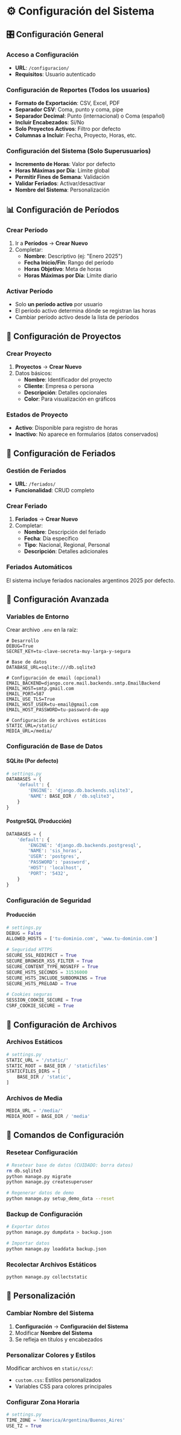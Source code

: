 # ⚙️ Configuración del Sistema

## 🎛️ Configuración General

### Acceso a Configuración
- **URL**: `/configuracion/`
- **Requisitos**: Usuario autenticado

### Configuración de Reportes (Todos los usuarios)
- **Formato de Exportación**: CSV, Excel, PDF
- **Separador CSV**: Coma, punto y coma, pipe
- **Separador Decimal**: Punto (internacional) o Coma (español)
- **Incluir Encabezados**: Sí/No
- **Solo Proyectos Activos**: Filtro por defecto
- **Columnas a Incluir**: Fecha, Proyecto, Horas, etc.

### Configuración del Sistema (Solo Superusuarios)
- **Incremento de Horas**: Valor por defecto
- **Horas Máximas por Día**: Límite global
- **Permitir Fines de Semana**: Validación
- **Validar Feriados**: Activar/desactivar
- **Nombre del Sistema**: Personalización

## 📊 Configuración de Períodos

### Crear Período
1. Ir a **Períodos** → **Crear Nuevo**
2. Completar:
   - **Nombre**: Descriptivo (ej: "Enero 2025")
   - **Fecha Inicio/Fin**: Rango del período
   - **Horas Objetivo**: Meta de horas
   - **Horas Máximas por Día**: Límite diario

### Activar Período
- Solo **un período activo** por usuario
- El período activo determina dónde se registran las horas
- Cambiar período activo desde la lista de períodos

## 🎯 Configuración de Proyectos

### Crear Proyecto
1. **Proyectos** → **Crear Nuevo**
2. Datos básicos:
   - **Nombre**: Identificador del proyecto
   - **Cliente**: Empresa o persona
   - **Descripción**: Detalles opcionales
   - **Color**: Para visualización en gráficos

### Estados de Proyecto
- **Activo**: Disponible para registro de horas
- **Inactivo**: No aparece en formularios (datos conservados)

## 📅 Configuración de Feriados

### Gestión de Feriados
- **URL**: `/feriados/`
- **Funcionalidad**: CRUD completo

### Crear Feriado
1. **Feriados** → **Crear Nuevo**
2. Completar:
   - **Nombre**: Descripción del feriado
   - **Fecha**: Día específico
   - **Tipo**: Nacional, Regional, Personal
   - **Descripción**: Detalles adicionales

### Feriados Automáticos
El sistema incluye feriados nacionales argentinos 2025 por defecto.

## 🔧 Configuración Avanzada

### Variables de Entorno
Crear archivo `.env` en la raíz:

```env
# Desarrollo
DEBUG=True
SECRET_KEY=tu-clave-secreta-muy-larga-y-segura

# Base de datos
DATABASE_URL=sqlite:///db.sqlite3

# Configuración de email (opcional)
EMAIL_BACKEND=django.core.mail.backends.smtp.EmailBackend
EMAIL_HOST=smtp.gmail.com
EMAIL_PORT=587
EMAIL_USE_TLS=True
EMAIL_HOST_USER=tu-email@gmail.com
EMAIL_HOST_PASSWORD=tu-password-de-app

# Configuración de archivos estáticos
STATIC_URL=/static/
MEDIA_URL=/media/
```

### Configuración de Base de Datos

#### SQLite (Por defecto)
```python
# settings.py
DATABASES = {
    'default': {
        'ENGINE': 'django.db.backends.sqlite3',
        'NAME': BASE_DIR / 'db.sqlite3',
    }
}
```

#### PostgreSQL (Producción)
```python
DATABASES = {
    'default': {
        'ENGINE': 'django.db.backends.postgresql',
        'NAME': 'sis_horas',
        'USER': 'postgres',
        'PASSWORD': 'password',
        'HOST': 'localhost',
        'PORT': '5432',
    }
}
```

### Configuración de Seguridad

#### Producción
```python
# settings.py
DEBUG = False
ALLOWED_HOSTS = ['tu-dominio.com', 'www.tu-dominio.com']

# Seguridad HTTPS
SECURE_SSL_REDIRECT = True
SECURE_BROWSER_XSS_FILTER = True
SECURE_CONTENT_TYPE_NOSNIFF = True
SECURE_HSTS_SECONDS = 31536000
SECURE_HSTS_INCLUDE_SUBDOMAINS = True
SECURE_HSTS_PRELOAD = True

# Cookies seguras
SESSION_COOKIE_SECURE = True
CSRF_COOKIE_SECURE = True
```

## 📁 Configuración de Archivos

### Archivos Estáticos
```python
# settings.py
STATIC_URL = '/static/'
STATIC_ROOT = BASE_DIR / 'staticfiles'
STATICFILES_DIRS = [
    BASE_DIR / 'static',
]
```

### Archivos de Media
```python
MEDIA_URL = '/media/'
MEDIA_ROOT = BASE_DIR / 'media'
```

## 🔄 Comandos de Configuración

### Resetear Configuración
```bash
# Resetear base de datos (CUIDADO: borra datos)
rm db.sqlite3
python manage.py migrate
python manage.py createsuperuser

# Regenerar datos de demo
python manage.py setup_demo_data --reset
```

### Backup de Configuración
```bash
# Exportar datos
python manage.py dumpdata > backup.json

# Importar datos
python manage.py loaddata backup.json
```

### Recolectar Archivos Estáticos
```bash
python manage.py collectstatic
```

## 🎨 Personalización

### Cambiar Nombre del Sistema
1. **Configuración** → **Configuración del Sistema**
2. Modificar **Nombre del Sistema**
3. Se refleja en títulos y encabezados

### Personalizar Colores y Estilos
Modificar archivos en `static/css/`:
- `custom.css`: Estilos personalizados
- Variables CSS para colores principales

### Configurar Zona Horaria
```python
# settings.py
TIME_ZONE = 'America/Argentina/Buenos_Aires'
USE_TZ = True
```
